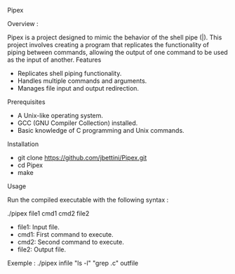 Pipex

Overview :

Pipex is a project designed to mimic the behavior of the shell pipe (|). This project involves creating a program that replicates the functionality of piping between commands, allowing the output of one command to be used as the input of another.
Features

-   Replicates shell piping functionality.
-   Handles multiple commands and arguments.
-   Manages file input and output redirection.

Prerequisites
-   A Unix-like operating system.
-   GCC (GNU Compiler Collection) installed.
-   Basic knowledge of C programming and Unix commands.

Installation

-   git clone https://github.com/jbettini/Pipex.git
-   cd Pipex
-   make

Usage

Run the compiled executable with the following syntax :

./pipex file1 cmd1 cmd2 file2

-   file1: Input file.
-   cmd1: First command to execute.
-   cmd2: Second command to execute.
-   file2: Output file.

Exemple :
./pipex infile "ls -l" "grep .c" outfile
